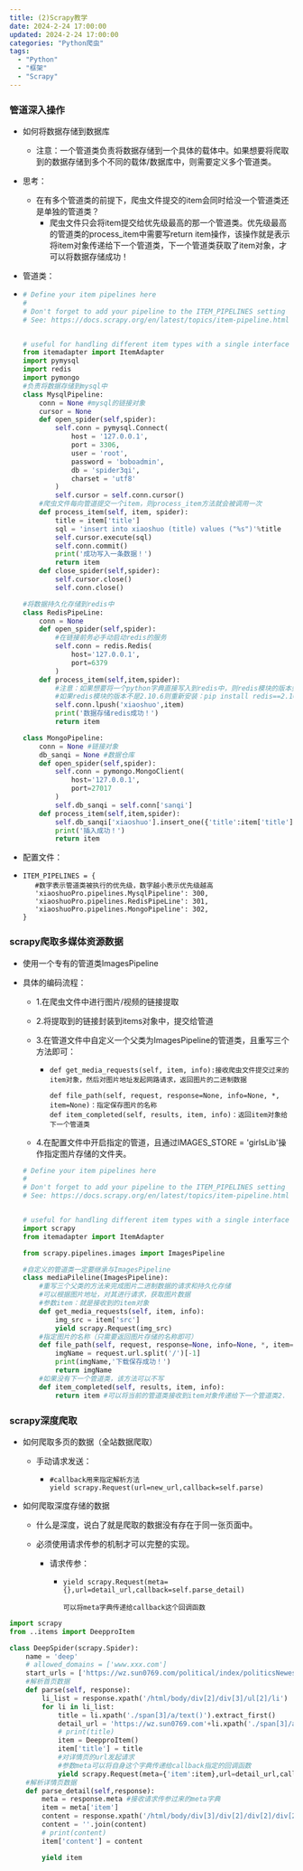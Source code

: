 ```yaml
---
title: (2)Scrapy教学
date: 2024-2-24 17:00:00
updated: 2024-2-24 17:00:00
categories: "Python爬虫"
tags: 
  - "Python"
  - "框架"
  - "Scrapy"
---
```


### 管道深入操作

- 如何将数据存储到数据库

  - 注意：一个管道类负责将数据存储到一个具体的载体中。如果想要将爬取到的数据存储到多个不同的载体/数据库中，则需要定义多个管道类。

- 思考：

  - 在有多个管道类的前提下，爬虫文件提交的item会同时给没一个管道类还是单独的管道类？
    - 爬虫文件只会将item提交给优先级最高的那一个管道类。优先级最高的管道类的process_item中需要写return item操作，该操作就是表示将item对象传递给下一个管道类，下一个管道类获取了item对象，才可以将数据存储成功！

- 管道类：

- ```python
  # Define your item pipelines here
  #
  # Don't forget to add your pipeline to the ITEM_PIPELINES setting
  # See: https://docs.scrapy.org/en/latest/topics/item-pipeline.html
  
  
  # useful for handling different item types with a single interface
  from itemadapter import ItemAdapter
  import pymysql
  import redis
  import pymongo
  #负责将数据存储到mysql中
  class MysqlPipeline:
      conn = None #mysql的链接对象
      cursor = None
      def open_spider(self,spider):
          self.conn = pymysql.Connect(
              host = '127.0.0.1',
              port = 3306,
              user = 'root',
              password = 'boboadmin',
              db = 'spider3qi',
              charset = 'utf8'
          )
          self.cursor = self.conn.cursor()
      #爬虫文件每向管道提交一个item，则process_item方法就会被调用一次
      def process_item(self, item, spider):
          title = item['title']
          sql = 'insert into xiaoshuo (title) values ("%s")'%title
          self.cursor.execute(sql)
          self.conn.commit()
          print('成功写入一条数据！')
          return item
      def close_spider(self,spider):
          self.cursor.close()
          self.conn.close()
  
  #将数据持久化存储到redis中
  class RedisPipeLine:
      conn = None
      def open_spider(self,spider):
          #在链接前务必手动启动redis的服务
          self.conn = redis.Redis(
              host='127.0.0.1',
              port=6379
          )
      def process_item(self,item,spider):
          #注意：如果想要将一个python字典直接写入到redis中，则redis模块的版本务必是2.10.6
          #如果redis模块的版本不是2.10.6则重新安装：pip install redis==2.10.6
          self.conn.lpush('xiaoshuo',item)
          print('数据存储redis成功！')
          return item
  
  class MongoPipeline:
      conn = None #链接对象
      db_sanqi = None #数据仓库
      def open_spider(self,spider):
          self.conn = pymongo.MongoClient(
              host='127.0.0.1',
              port=27017
          )
          self.db_sanqi = self.conn['sanqi']
      def process_item(self,item,spider):
          self.db_sanqi['xiaoshuo'].insert_one({'title':item['title']})
          print('插入成功！')
          return item
  ```

- 配置文件：

- ```
  ITEM_PIPELINES = {
     #数字表示管道类被执行的优先级，数字越小表示优先级越高
     'xiaoshuoPro.pipelines.MysqlPipeline': 300,
     'xiaoshuoPro.pipelines.RedisPipeLine': 301,
     'xiaoshuoPro.pipelines.MongoPipeline': 302,
  }
  ```

### scrapy爬取多媒体资源数据

- 使用一个专有的管道类ImagesPipeline

- 具体的编码流程：

  - 1.在爬虫文件中进行图片/视频的链接提取

  - 2.将提取到的链接封装到items对象中，提交给管道

  - 3.在管道文件中自定义一个父类为ImagesPipeline的管道类，且重写三个方法即可：

    - ```
      def get_media_requests(self, item, info):接收爬虫文件提交过来的item对象，然后对图片地址发起网路请求，返回图片的二进制数据
      
      def file_path(self, request, response=None, info=None, *, item=None)：指定保存图片的名称
      def item_completed(self, results, item, info)：返回item对象给下一个管道类
      ```

  - 4.在配置文件中开启指定的管道，且通过IMAGES_STORE = 'girlsLib'操作指定图片存储的文件夹。

  ```python
  # Define your item pipelines here
  #
  # Don't forget to add your pipeline to the ITEM_PIPELINES setting
  # See: https://docs.scrapy.org/en/latest/topics/item-pipeline.html
  
  
  # useful for handling different item types with a single interface
  import scrapy
  from itemadapter import ItemAdapter
  
  from scrapy.pipelines.images import ImagesPipeline
  
  #自定义的管道类一定要继承与ImagesPipeline
  class mediaPileline(ImagesPipeline):
      #重写三个父类的方法来完成图片二进制数据的请求和持久化存储
      #可以根据图片地址，对其进行请求，获取图片数据
      #参数item：就是接收到的item对象
      def get_media_requests(self, item, info):
          img_src = item['src']
          yield scrapy.Request(img_src)
      #指定图片的名称（只需要返回图片存储的名称即可）
      def file_path(self, request, response=None, info=None, *, item=None):
          imgName = request.url.split('/')[-1]
          print(imgName,'下载保存成功！')
          return imgName
      #如果没有下一个管道类，该方法可以不写
      def item_completed(self, results, item, info):
          return item #可以将当前的管道类接收到item对象传递给下一个管道类2.
  ```

  

### scrapy深度爬取

- 如何爬取多页的数据（全站数据爬取）

  - 手动请求发送：

    - ```
      #callback用来指定解析方法
      yield scrapy.Request(url=new_url,callback=self.parse)
      ```

- 如何爬取深度存储的数据

  - 什么是深度，说白了就是爬取的数据没有存在于同一张页面中。

  - 必须使用请求传参的机制才可以完整的实现。

    - 请求传参：

      - ```
        yield scrapy.Request(meta={},url=detail_url,callback=self.parse_detail)
        
        可以将meta字典传递给callback这个回调函数
        ```

```python
import scrapy
from ..items import DeepproItem

class DeepSpider(scrapy.Spider):
    name = 'deep'
    # allowed_domains = ['www.xxx.com']
    start_urls = ['https://wz.sun0769.com/political/index/politicsNewest']
    #解析首页数据
    def parse(self, response):
        li_list = response.xpath('/html/body/div[2]/div[3]/ul[2]/li')
        for li in li_list:
            title = li.xpath('./span[3]/a/text()').extract_first()
            detail_url = 'https://wz.sun0769.com'+li.xpath('./span[3]/a/@href').extract_first()
            # print(title)
            item = DeepproItem()
            item['title'] = title
            #对详情页的url发起请求
            #参数meta可以将自身这个字典传递给callback指定的回调函数
            yield scrapy.Request(meta={'item':item},url=detail_url,callback=self.parse_detail)
    #解析详情页数据
    def parse_detail(self,response):
        meta = response.meta #接收请求传参过来的meta字典
        item = meta['item']
        content = response.xpath('/html/body/div[3]/div[2]/div[2]/div[2]//text()').extract()
        content = ''.join(content)
        # print(content)
        item['content'] = content

        yield item

```

